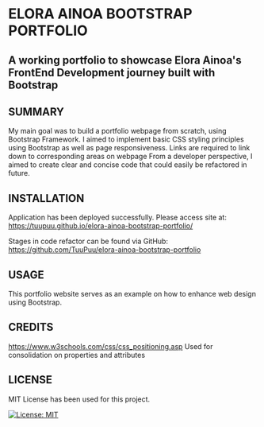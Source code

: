 
# ELORA AINOA BOOTSTRAP PORTFOLIO

## A working portfolio to showcase Elora Ainoa's FrontEnd Development journey built with Bootstrap



## SUMMARY

My main goal was to build a portfolio webpage from scratch, using Bootstrap Framework.
I aimed to implement basic CSS styling principles using Bootstrap as well as page responsiveness.
Links are required to link down to corresponding areas on webpage
From a developer perspective, I aimed to create clear and concise code that could easily be refactored in future.




## INSTALLATION

Application has been deployed successfully. Please access site at: https://tuupuu.github.io/elora-ainoa-bootstrap-portfolio/



Stages in code refactor can be found via GitHub:
https://github.com/TuuPuu/elora-ainoa-bootstrap-portfolio




## USAGE

This portfolio website serves as an example on how to enhance web design using Bootstrap.



## CREDITS

https://www.w3schools.com/css/css_positioning.asp
Used for consolidation on properties and attributes



## LICENSE

MIT License has been used for this project.

[![License: MIT](https://img.shields.io/badge/License-MIT-yellow.svg)](https://opensource.org/licenses/MIT)

